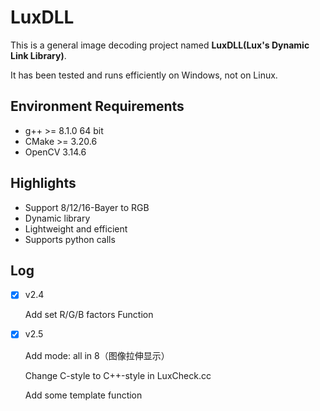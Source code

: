 # LuxDLL

This is a general image decoding project named **LuxDLL(Lux's Dynamic Link Library)**.

It has been tested and runs efficiently on Windows, not on Linux.

## Environment Requirements

- g++ >= 8.1.0 64 bit
- CMake >= 3.20.6
- OpenCV 3.14.6

## Highlights

- Support 8/12/16-Bayer to RGB
- Dynamic library
- Lightweight and efficient
- Supports python calls

## Log

- [x] v2.4

  Add set R/G/B factors Function

- [x] v2.5

  Add mode: all in 8（图像拉伸显示）

  Change C-style to C++-style in LuxCheck.cc
  
  Add some template function
